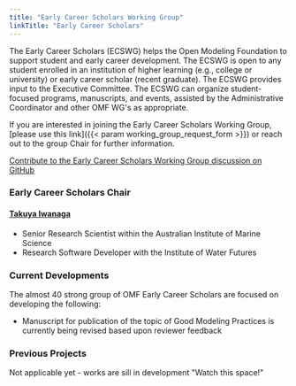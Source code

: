 ```yaml
---
title: "Early Career Scholars Working Group"
linkTitle: "Early Career Scholars"
---
```

The Early Career Scholars (ECSWG) helps the Open Modeling Foundation to support student and early career development. The ECSWG is
open to any student enrolled in an institution of higher learning (e.g., college or university) or early career scholar (recent graduate).
The ECSWG provides input to the Executive Committee. The ECSWG can organize student-focused programs, manuscripts, and events, assisted by the Administrative Coordinator and other OMF WG's as appropriate. 

If you are interested in joining the Early Career Scholars Working Group, [please use this link]({{< param working_group_request_form >}}) or reach out to the group Chair for further information.

[Contribute to the Early Career Scholars Working Group discussion on GitHub](https://github.com/openmodelingfoundation/openmodelingfoundation.github.io/discussions/categories/early-career-scholars)

### **Early Career Scholars Chair**
#### [Takuya Iwanaga](https://www.researchgate.net/profile/Takuya-Iwanaga-2)
- Senior Research Scientist within the Australian Institute of Marine Science 
- Research Software Developer with the Institute of Water Futures


### **Current Developments**
The almost 40 strong group of OMF Early Career Scholars are focused on developing the following:
- Manuscript for publication of the topic of Good Modeling Practices is currently being revised based upon reviewer feedback


### **Previous Projects**
Not applicable yet - works are sill in development "Watch this space!"
